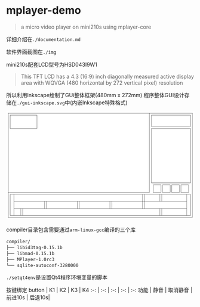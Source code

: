 # mplayer-demo

> a micro video player on mini210s using mplayer-core

详细介绍在`./documentation.md`

软件界面截图在`./img`

mini210s配套LCD型号为HSD043I9W1
> This TFT LCD has a 4.3 (16:9) inch diagonally measured active
display area with WQVGA (480 horizontal by 272 vertical pixel) resolution

所以利用Inkscape绘制了GUi整体框架(480mm x 272mm)
程序整体GUI设计存储在`./gui-inkscape.svg`中(内嵌Inkscape特殊格式)

![](https://github.com/ownia/mplayer-demo/raw/master/gui.png)

compiler目录包含需要通过`arm-linux-gcc`编译的三个库
```
compiler/
├── libid3tag-0.15.1b
├── libmad-0.15.1b
├── MPlayer-1.0rc3
└── sqlite-autoconf-3280000
```

`./setqt4env`是设置Qt4程序环境变量的脚本

按键绑定
button | K1 | K2 | K3 | K4
:-: | :-: | :-: | :-: | :-:
功能 | 静音 | 取消静音 | 前进10s | 后退10s| 
